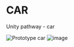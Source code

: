 # CAR
 Unity pathway - car
 
![Prototype car](https://user-images.githubusercontent.com/103806445/218284696-c1d2bd0c-d55e-44fd-abc3-69e0a5edcea6.png)
![image](https://user-images.githubusercontent.com/103806445/218322505-2b494feb-3327-4169-93d0-0d7683b1b5bd.png)

